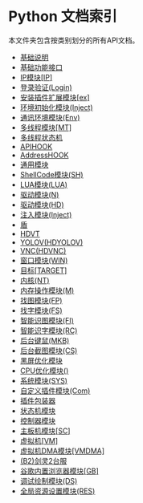 # Python 文档索引
本文件夹包含按类别划分的所有API文档。

- [基础说明](category_1.md)
- [基础功能接口](category_2.md)
- [IP模块[IP]](category_3.md)
- [登录验证(Login)](category_4.md)
- [安装插件扩展模块[ex]](category_5.md)
- [环境初始化模块(Inject)](category_6.md)
- [通讯环境模块(Env)](category_7.md)
- [多线程模块[MT]](category_8.md)
- [多线程状态机](category_9.md)
- [APIHOOK](category_10.md)
- [AddressHOOK](category_11.md)
- [通用模块](category_12.md)
- [ShellCode模块(SH)](category_13.md)
- [LUA模块(LUA)](category_14.md)
- [驱动模块(N)](category_15.md)
- [驱动模块(HD)](category_16.md)
- [注入模块(Inject)](category_17.md)
- [盾](category_18.md)
- [HDVT](category_19.md)
- [YOLOV(HDYOLOV)](category_20.md)
- [VNC(HDVNC)](category_21.md)
- [窗口模块(WIN)](category_22.md)
- [目标[TARGET]](category_23.md)
- [内核(NT)](category_24.md)
- [内存操作模块(M)](category_25.md)
- [找图模块(FP)](category_26.md)
- [找字模块(FS)](category_27.md)
- [智能识图模块(FI)](category_28.md)
- [智能识字模块(RC)](category_29.md)
- [后台键鼠(MKB)](category_30.md)
- [后台截图模块(CS)](category_31.md)
- [黑屏优化模块](category_32.md)
- [CPU优化模块()](category_33.md)
- [系统模块(SYS)](category_34.md)
- [自定义插件模块(Com)](category_35.md)
- [插件包装器](category_36.md)
- [状态机模块](category_37.md)
- [控制器模块](category_38.md)
- [主板机模块[SC]](category_39.md)
- [虚拟机[VM]](category_40.md)
- [虚拟机DMA模块[VMDMA]](category_41.md)
- [(B2)剑灵2台服](category_42.md)
- [谷歌内置浏览器模块[GB]](category_43.md)
- [调试绘制模块(DS)](category_44.md)
- [全局资源设置模块(RES)](category_45.md)
